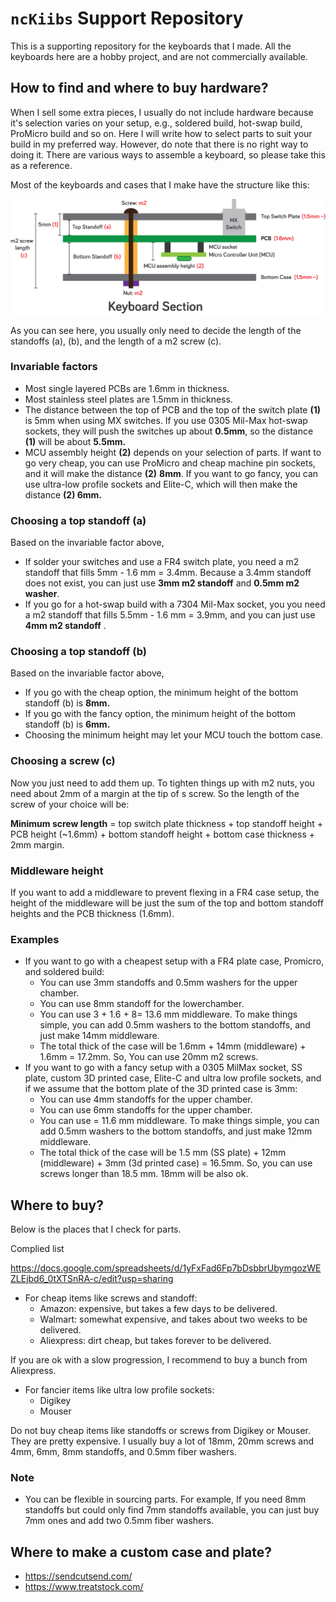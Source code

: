 # `ncKiibs` Support Repository

This is a supporting repository for the keyboards that I made. All the keyboards here are a hobby project, and are not commercially available. 

## How to find and where to buy hardware?

When I sell some extra pieces, I usually do not include hardware because it's selection varies on your setup, e.g., soldered build, hot-swap build, ProMicro build and so on. Here I will write how to select parts to suit your build in my preferred way. However, do note that there is no right way to doing it. There are various ways to assemble a keyboard, so please take this as a reference. 

Most of the keyboards and cases that I make have the structure like this:

![sectionDiagram](README.assets/sectionDiagram.png)

As you can see here, you usually only need to decide the length of the standoffs (a), (b), and the length of a m2 screw (c). 

### Invariable factors

- Most single layered PCBs are 1.6mm in thickness. 
- Most stainless steel plates are 1.5mm in thickness.
- The distance between the top of PCB and the top of the switch plate **(1)** is 5mm when using MX switches. If you use 0305 Mil-Max hot-swap sockets, they will push the switches up about **0.5mm**, so the distance **(1)** will be about **5.5mm.**
- MCU assembly height **(2)** depends on your selection of parts. If want to go very cheap, you can use ProMicro and cheap machine pin sockets, and it will make the distance **(2)** **8mm**. If you want to go fancy, you can use ultra-low profile sockets and Elite-C, which will then make the distance **(2) 6mm.**

### Choosing a top standoff (a)

Based on the invariable  factor above,

-  If solder your switches and use a FR4 switch plate, you need a m2 standoff that fills 5mm - 1.6 mm = 3.4mm. Because a 3.4mm standoff does not exist, you can just use **3mm m2 standoff** and **0.5mm m2 washer**. 
- If you go for a hot-swap build with a 7304 Mil-Max socket, you you need a m2 standoff that fills 5.5mm - 1.6 mm = 3.9mm, and you can just use **4mm m2 standoff** . 

### Choosing a top standoff (b)

Based on the invariable  factor above,

- If you go with the cheap option, the minimum height of the bottom standoff (b) is **8mm.** 
- If you go with the fancy option, the minimum height of the bottom standoff (b) is **6mm.** 
- Choosing the minimum height may let your MCU touch the bottom case. 

### Choosing a screw (c)

Now you just need to add them up. To tighten things up with m2 nuts, you need about 2mm of a margin at the tip of s screw. So the length of the screw of your choice will be:

**Minimum screw length** = top switch plate thickness + top standoff height + PCB height (~1.6mm) + bottom standoff height + bottom case thickness + 2mm margin.

### Middleware height

If you want to add a middleware to prevent flexing in a FR4 case setup, the height of the middleware will be just the sum of the top and bottom standoff heights and the PCB thickness (1.6mm).

### Examples

- If you want to go with a cheapest setup with a FR4 plate case, Promicro, and soldered build: 
  - You can use 3mm standoffs and 0.5mm washers for the upper chamber.
  - You can use 8mm standoff for the lowerchamber.
  - You can use 3 + 1.6 + 8= 13.6 mm middleware. To make things simple, you can add 0.5mm washers to the bottom standoffs, and just make 14mm middleware.
  - The total thick of the case will be 1.6mm + 14mm (middleware) + 1.6mm = 17.2mm. So, You can use 20mm m2 screws.
- If you want to go with a fancy setup with a 0305 MilMax socket, SS plate, custom 3D printed case, Elite-C and ultra low profile sockets, and if we assume that the bottom plate of the 3D printed case is 3mm:
  - You can use 4mm standoffs for the upper chamber.
  - You can use 6mm standoffs for the upper chamber.
  - You can use   = 11.6 mm middleware. To make things simple, you can add 0.5mm washers to the bottom standoffs, and just make 12mm middleware.
  - The total thick of the case will be 1.5 mm (SS plate) + 12mm (middleware) + 3mm (3d printed case) = 16.5mm. So, you can use screws longer than 18.5 mm. 18mm will be also ok. 

## Where to buy?

Below is the places that I check for parts. 

Complied list

https://docs.google.com/spreadsheets/d/1yFxFad6Fp7bDsbbrUbymgozWEZLEjbd6_0tXTSnRA-c/edit?usp=sharing

- For cheap items like screws and standoff:
  - Amazon: expensive, but takes a few days to be delivered. 
  - Walmart: somewhat expensive, and takes about two weeks to be delivered.
  - Aliexpress: dirt cheap, but takes forever to be delivered. 

If you are ok with a slow progression, I recommend to buy a bunch from Aliexpress. 

- For fancier items like ultra low profile sockets:
  - Digikey
  - Mouser

Do not buy cheap items like standoffs or screws from Digikey or Mouser. They are pretty expensive. I usually buy a lot of 18mm, 20mm screws and 4mm, 6mm, 8mm standoffs, and 0.5mm fiber washers.

### Note

- You can be flexible in sourcing parts. For example, If you need 8mm standoffs but could only find 7mm standoffs available, you can just buy 7mm ones and add two 0.5mm fiber washers. 



##  Where to make a custom case and plate?

- https://sendcutsend.com/
- https://www.treatstock.com/